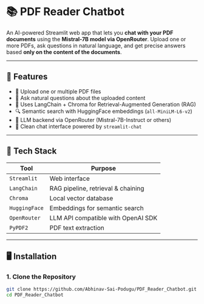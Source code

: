 # 📚 PDF Reader Chatbot

An AI-powered Streamlit web app that lets you **chat with your PDF documents** using the **Mistral-7B model via OpenRouter**. Upload one or more PDFs, ask questions in natural language, and get precise answers based **only on the content of the documents**.

---

## 🚀 Features

- 📄 Upload one or multiple PDF files
- 🤖 Ask natural questions about the uploaded content
- 🧠 Uses LangChain + Chroma for Retrieval-Augmented Generation (RAG)
- 🔍 Semantic search with HuggingFace embeddings (`all-MiniLM-L6-v2`)
- 🔗 LLM backend via OpenRouter (Mistral-7B-Instruct or others)
- 💬 Clean chat interface powered by `streamlit-chat`

---

## 🧱 Tech Stack

| Tool             | Purpose                                |
|------------------|----------------------------------------|
| `Streamlit`      | Web interface                          |
| `LangChain`      | RAG pipeline, retrieval & chaining     |
| `Chroma`         | Local vector database                  |
| `HuggingFace`    | Embeddings for semantic search         |
| `OpenRouter`     | LLM API compatible with OpenAI SDK     |
| `PyPDF2`         | PDF text extraction                    |

---

## 🖥️ Installation

### 1. Clone the Repository

```bash
git clone https://github.com/Abhinav-Sai-Podugu/PDF_Reader_Chatbot.git
cd PDF_Reader_Chatbot
